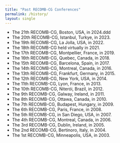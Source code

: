 ```yaml
---
title: "Past RECOMB-CG Conferences"
permalink: /history/
layout: single
---
```


- The 21th RECOMB-CG, Boston, USA, in 2024.ddd
- The 20th RECOMB-CG, Istanbul, Turkye, in 2023.
- The 19th RECOMB-CG, La Jolla, USA, in 2022.
- The 18th RECOMB-CG held virtually in 2021.
- The 17th RECOMB-CG, Montpellier, France, in 2019.
- The 16th RECOMB-CG, Quebec, Canada, in 2018.
- The 15th RECOMB-CG, Barcelona, Spain, in 2017.
- The 14th RECOMB-CG, Montreal, Canada, in 2016.
- The 13th RECOMB-CG, Frankfurt, Germany, in 2015.
- The 12th RECOMB-CG, New York, USA, in 2014.
- The 11th RECOMB-CG, Lyon, France, in 2013.
- The 10th RECOMB-CG, Niterói, Brazil, in 2012.
- The 9th RECOMB-CG, Galway, Ireland, in 2011.
- The 8th RECOMB-CG, Ottawa, Canada, in 2010.
- The 7th RECOMB-CG, Budapest, Hungary, in 2009.
- The 6th RECOMB-CG, Paris, France, in 2008.
- The 5th RECOMB-CG, in San Diego, USA, in 2007.
- The 4th RECOMB-CG, Montreal, Canada, in 2006.
- The 3rd RECOMB-CG, Dublin, Ireland, in 2005.
- The 2nd RECOMB-CG, Bertinoro, Italy, in 2004.
- The 1st RECOMB-CG, Minneapolis, USA, in 2003.
